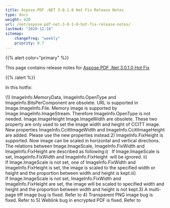 ```yaml
---
title: Aspose.PDF .NET 3.0.1.0 Hot Fix Release Notes
type: docs
weight: 420
url: /net/aspose-pdf-net-3-0-1-0-hot-fix-release-notes/
lastmod: "2020-12-16"
sitemap:
    changefreq: "weekly"
    priority: 0.7
---
```


{{% alert color="primary" %}} 

This page contains release notes for [Aspose.PDF .Net 3.0.1.0 Hot Fix](http://www.aspose.com/downloads/pdf/net/new-releases/aspose.pdf-.net-3.0.1.0-hot-fix/)

{{% /alert %}} 

In this hotfix:

\1) ImageInfo.MemoryData, ImageInfo.OpenType and ImageInfo.BitsPerComponent are obsolete. URL is supported in Image.ImageInfo.File. Memory image is supported by Image.ImageInfo.ImageStream. Therefore ImageInfo.OpenType is not needed. Image.ImageHeight Image.ImageWidth are obsolete. These two property are only used to set the image width and height of CCITT image. New properties ImageInfo.CcittImageWidth and ImageInfo.CcittImageHeight are added. Please use the new properties instead.2) ImageInfo.FixHeight is supported. Now image can be scaled in horizontal and vertical directions. The relations between Image.ImageScale, ImageInfo.FixWidth and ImageInfo.FixHeight are described as following:i)   If Image.ImageScale is set, ImageInfo.FixWidth and ImageInfo.FixHeight  will be ignored. ii)  If Image.ImageScale is not set, one of ImageInfo.FixWidth and ImageInfo.FixHeight is set, the image is scaled to the specified width or height and the proportion between width and height is kept.iii) If Image.ImageScale is not set, ImageInfo.FixWidth and ImageInfo.FixHeight are set, the image will be scaled to specified width and height and the proportion between width and height is not kept.3) A multi-page tiff image bug is fixed. Refer to 4) Transparent PNG image bug is fixed. Refer to 5) Weblink bug in encrypted PDF is fixed. Refer to 


